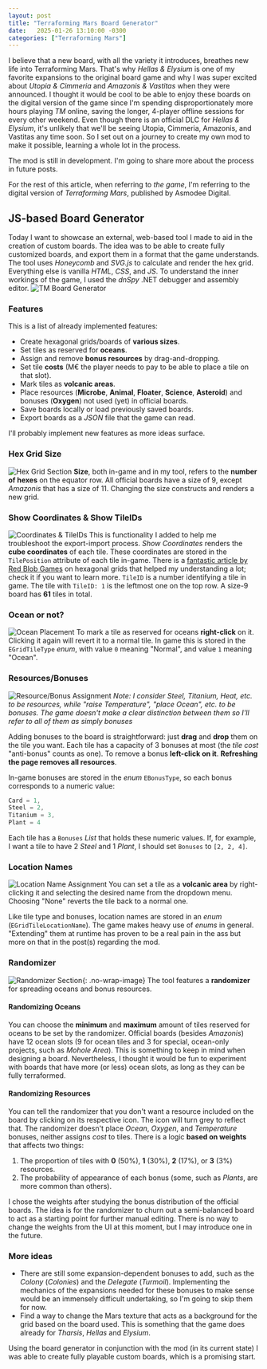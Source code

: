 ```yaml
---
layout: post
title: "Terraforming Mars Board Generator"
date:   2025-01-26 13:10:00 -0300
categories: ["Terraforming Mars"] 
---
```


I believe that a new board, with all the variety it introduces, breathes new life into Terraforming Mars. That's why *Hellas & Elysium* is one of my favorite expansions to the original board game and why I was super excited about *Utopia & Cimmeria* and *Amazonis & Vastitas* when they were announced. I thought it would be cool to be able to enjoy these boards on the digital version of the game since I'm spending disproportionately more hours playing *TM* online, saving the longer, 4-player offline sessions for every other weekend. Even though there is an official DLC for *Hellas & Elysium*, it's unlikely that we'll be seeing Utopia, Cimmeria, Amazonis, and Vastitas any time soon. So I set out on a journey to create my own mod to make it possible, learning a whole lot in the process.

The mod is still in development. I'm going to share more about the process in future posts.

For the rest of this article, when referring to *the game*, I'm referring to the digital version of *Terraforming Mars*, published by Asmodee Digital.
## JS-based Board Generator
Today I want to showcase an external, web-based tool I made to aid in the creation of custom boards. The idea was to be able to create fully customized boards, and export them in a format that the game understands. The tool uses *Honeycomb* and *SVG.js* to calculate and render the hex grid. Everything else is vanilla *HTML*, *CSS*, and *JS*. To understand the inner workings of the game, I used the *dnSpy* .NET debugger and assembly editor.
![TM Board Generator](/assets/images/tmboardgen_overview.jpg)
### Features
This is a list of already implemented features:
- Create hexagonal grids/boards of **various sizes**.
- Set tiles as reserved for **oceans**.
- Assign and remove **bonus resources** by drag-and-dropping.
- Set tile **costs** (M€ the player needs to pay to be able to place a tile on that slot).
- Mark tiles as **volcanic areas**.
- Place resources (**Microbe**, **Animal**, **Floater**, **Science**, **Asteroid**) and bonuses (**Oxygen**) not used (yet) in official boards.
- Save boards locally or load previously saved boards.
- Export boards as a *JSON* file that the game can read.

I'll probably implement new features as more ideas surface.
### Hex Grid Size
![Hex Grid Section](/assets/images/tmboardgen_grid_size_section.jpg)
**Size**, both in-game and in my tool, refers to the **number of hexes** on the equator row. All official boards have a size of 9, except *Amazonis* that has a size of 11. Changing the size constructs and renders a new grid.
### Show Coordinates & Show TileIDs
![Coordinates & TileIDs](/assets/images/tmboardgen_coordinates_tileids.jpg)
This is functionality I added to help me troubleshoot the export-import process. *Show Coordinates* renders the **cube coordinates** of each tile. These coordinates are stored in the `TilePosition` attribute of each tile in-game. There is a [fantastic article by Red Blob Games](https://www.redblobgames.com/grids/hexagons/) on hexagonal grids that helped my understanding a lot; check it if you want to learn more. `TileID` is a number identifying a tile in game. The tile with `TileID: 1` is the leftmost one on the top row. A size-9 board has **61** tiles in total.
### Ocean or not?
![Ocean Placement](/assets/images/tmboardgen_ocean_placement.jpg)
To mark a tile as reserved for oceans **right-click** on it. Clicking it again will revert it to a normal tile. In game this is stored in the `EGridTileType` *enum*, with value `0` meaning "Normal", and value `1` meaning "Ocean".
### Resources/Bonuses
![Resource/Bonus Assignment](/assets/images/tmboardgen_bonus_assignment.jpg)
*Note: I consider Steel, Titanium, Heat, etc. to be resources, while "raise Temperature", "place Ocean", etc. to be bonuses. The game doesn't make a clear distinction between them so I'll refer to all of them as simply bonuses*

Adding bonuses to the board is straightforward: just **drag** and **drop** them on the tile you want. Each tile has a capacity of 3 bonuses at most (the *tile cost* "anti-bonus" counts as one). To remove a bonus **left-click on it**. **Refreshing the page removes all resources**.

In-game bonuses are stored in the *enum* `EBonusType`, so each bonus corresponds to a numeric value:
```csharp
Card = 1,
Steel = 2,
Titanium = 3,
Plant = 4
```
Each tile has a `Bonuses` *List* that holds these numeric values. If, for example, I want a tile to have 2 *Steel* and 1 *Plant*, I should set `Bonuses` to `[2, 2, 4]`.
### Location Names
![Location Name Assignment](/assets/images/tmboardgen_location_name_assignment.jpg)
You can set a tile as a **volcanic area** by right-clicking it and selecting the desired name from the dropdown menu. Choosing "None" reverts the tile back to a normal one.

Like tile type and bonuses, location names are stored in an *enum* (`EGridTileLocationName`). The game makes heavy use of *enums* in general. "Extending" them at runtime has proven to be a real pain in the ass but more on that in the post(s) regarding the mod.
### Randomizer
![Randomizer Section](/assets/images/tmboardgen_randomizer_section.jpg){: .no-wrap-image}
The tool features a **randomizer** for spreading oceans and bonus resources. 
#### Randomizing Oceans
You can choose the **minimum** and **maximum** amount of tiles reserved for oceans to be set by the randomizer. Official boards (besides *Amazonis*) have 12 ocean slots (9 for ocean tiles and 3 for special, ocean-only projects, such as *Mohole Area*). This is something to keep in mind when designing a board. Nevertheless, I thought it would be fun to experiment with boards that have more (or less) ocean slots, as long as they can be fully terraformed.
#### Randomizing Resources
You can tell the randomizer that you don't want a resource included on the board by clicking on its respective icon. The icon will turn grey to reflect that. The randomizer doesn't place *Ocean*, *Oxygen*, and *Temperature* bonuses, neither assigns *cost* to tiles. There is a logic **based on weights** that affects two things:
1. The proportion of tiles with **0** (50%), **1** (30%), **2** (17%), or **3** (3%) resources.
2. The probability of appearance of each bonus (some, such as *Plants*, are more common than others).

I chose the weights after studying the bonus distribution of the official boards. The idea is for the randomizer to churn out a semi-balanced board to act as a starting point for further manual editing. There is no way to change the weights from the UI at this moment, but I may introduce one in the future.

### More ideas
- There are still some expansion-dependent bonuses to add, such as the *Colony* (*Colonies*) and the *Delegate* (*Turmoil*). Implementing the mechanics of the expansions needed for these bonuses to make sense would be an immensely difficult undertaking, so I'm going to skip them for now.
- Find a way to change the Mars texture that acts as a background for the grid based on the board used. This is something that the game does already for *Tharsis*, *Hellas* and *Elysium*.

Using the board generator in conjunction with the mod (in its current state) I was able to create fully playable custom boards, which is a promising start.